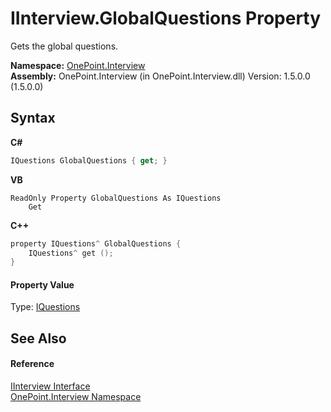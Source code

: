 # IInterview.GlobalQuestions Property 
 

Gets the global questions.

**Namespace:**&nbsp;<a href="N_OnePoint_Interview">OnePoint.Interview</a><br />**Assembly:**&nbsp;OnePoint.Interview (in OnePoint.Interview.dll) Version: 1.5.0.0 (1.5.0.0)

## Syntax

**C#**<br />
``` C#
IQuestions GlobalQuestions { get; }
```

**VB**<br />
``` VB
ReadOnly Property GlobalQuestions As IQuestions
	Get
```

**C++**<br />
``` C++
property IQuestions^ GlobalQuestions {
	IQuestions^ get ();
}
```


#### Property Value
Type: <a href="T_OnePoint_Interview_IQuestions">IQuestions</a>

## See Also


#### Reference
<a href="T_OnePoint_Interview_IInterview">IInterview Interface</a><br /><a href="N_OnePoint_Interview">OnePoint.Interview Namespace</a><br />
